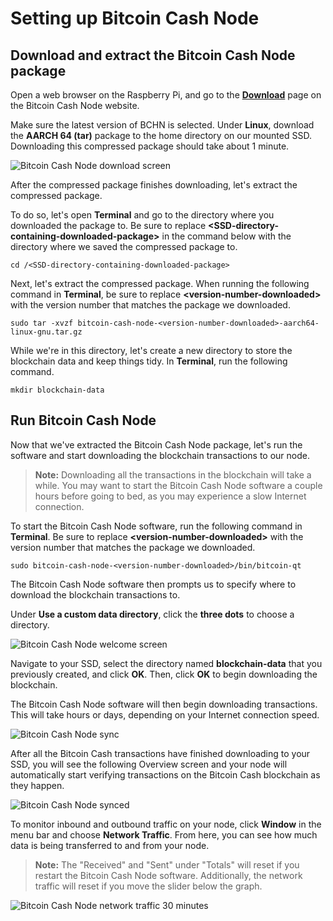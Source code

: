 # Setting up Bitcoin Cash Node

## Download and extract the Bitcoin Cash Node package

Open a web browser on the Raspberry Pi, and go to the **[Download](https://bitcoincashnode.org/en/download.html)** page on the Bitcoin Cash Node website.

Make sure the latest version of BCHN is selected. Under **Linux**, download the **AARCH 64 (tar)** package to the home directory on our mounted SSD. Downloading this compressed package should take about 1 minute.

![Bitcoin Cash Node download screen](https://github.com/josh-wong/bitcoin-cash-node-on-raspberry-pi/blob/main/docs/assets/screenshots/bitcoin_cash_node_download.png?raw=true)

After the compressed package finishes downloading, let's extract the compressed package. 

To do so, let's open **Terminal** and go to the directory where you downloaded the package to. Be sure to replace **<SSD-directory-containing-downloaded-package\>** in the command below with the directory where we saved the compressed package to.

`cd /<SSD-directory-containing-downloaded-package>`

Next, let's extract the compressed package. When running the following command in **Terminal**, be sure to replace **<version-number-downloaded\>** with the version number that matches the package we downloaded.

`sudo tar -xvzf bitcoin-cash-node-<version-number-downloaded>-aarch64-linux-gnu.tar.gz`

While we're in this directory, let's create a new directory to store the blockchain data and keep things tidy. In **Terminal**, run the following command.

`mkdir blockchain-data`

## Run Bitcoin Cash Node

Now that we've extracted the Bitcoin Cash Node package, let's run the software and start downloading the blockchain transactions to our node.

> **Note:** Downloading all the transactions in the blockchain will take a while. You may want to start the Bitcoin Cash Node software a couple hours before going to bed, as you may experience a slow Internet connection.

To start the Bitcoin Cash Node software, run the following command in **Terminal**. Be sure to replace **<version-number-downloaded\>** with the version number that matches the package we downloaded.

`sudo bitcoin-cash-node-<version-number-downloaded>/bin/bitcoin-qt`

The Bitcoin Cash Node software then prompts us to specify where to download the blockchain transactions to. 

Under **Use a custom data directory**, click the **three dots** to choose a directory.

![Bitcoin Cash Node welcome screen](https://github.com/josh-wong/bitcoin-cash-node-on-raspberry-pi/blob/main/docs/assets/screenshots/bitcoin_cash_node_welcome_screen.png?raw=true)

Navigate to your SSD, select the directory named **blockchain-data** that you previously created, and click **OK**. Then, click **OK** to begin downloading the blockchain.

The Bitcoin Cash Node software will then begin downloading transactions. This will take hours or days, depending on your Internet connection speed.

![Bitcoin Cash Node sync](https://github.com/josh-wong/bitcoin-cash-node-on-raspberry-pi/blob/main/docs/assets/screenshots/bitcoin_cash_node_sync.png?raw=true)

After all the Bitcoin Cash transactions have finished downloading to your SSD, you will see the following Overview screen and your node will automatically start verifying transactions on the Bitcoin Cash blockchain as they happen.

![Bitcoin Cash Node synced](https://github.com/josh-wong/bitcoin-cash-node-on-raspberry-pi/blob/main/docs/assets/screenshots/bitcoin_cash_node_synced.png?raw=true)

To monitor inbound and outbound traffic on your node, click **Window** in the menu bar and choose **Network Traffic**. From here, you can see how much data is being transferred to and from your node. 

> **Note:** The "Received" and "Sent" under "Totals" will reset if you restart the Bitcoin Cash Node software. Additionally, the network traffic will reset if you move the slider below the graph.

![Bitcoin Cash Node network traffic 30 minutes](https://github.com/josh-wong/bitcoin-cash-node-on-raspberry-pi/blob/main/docs/assets/screenshots/bitcoin_cash_node_network_traffic_30_minutes.png?raw=true)